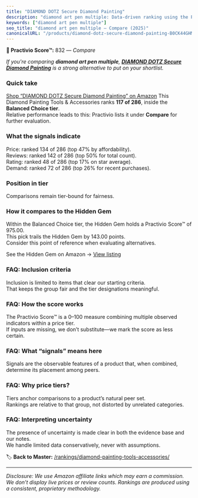 ```yaml
---
title: "DIAMOND DOTZ Secure Diamond Painting"
description: "diamond art pen multiple: Data-driven ranking using the Practivio Score™. Positioned by quality, value, demand, findability, momentum."
keywords: ["diamond art pen multiple"]
seo_title: "diamond art pen multiple — Compare (2025)"
canonicalURL: "/products/diamond-dotz-secure-diamond-painting-B0CK44GHMJ/"
---
```


**🛒 Practivio Score™:** 832 — _Compare_


*If you're comparing **diamond art pen multiple**, **[DIAMOND DOTZ Secure Diamond Painting](https://www.amazon.com/dp/B0CK44GHMJ?tag=practivio-20)** is a strong alternative to put on your shortlist.*
### Quick take
[Shop “DIAMOND DOTZ Secure Diamond Painting” on Amazon](https://www.amazon.com/dp/B0CK44GHMJ?tag=practivio-20)
This Diamond Painting Tools & Accessories ranks **117 of 286**, inside the **Balanced Choice tier**.  
Relative performance leads to this: Practivio lists it under **Compare** for further evaluation.

### What the signals indicate
Price: ranked 134 of 286 (top 47% by affordability).  
Reviews: ranked 142 of 286 (top 50% for total count).  
Rating: ranked 48 of 286 (top 17% on star average).  
Demand: ranked 72 of 286 (top 26% for recent purchases).

### Position in tier
Comparisons remain tier-bound for fairness.

### How it compares to the Hidden Gem
Within the Balanced Choice tier, the Hidden Gem holds a Practivio Score™ of 975.00.  
This pick trails the Hidden Gem by 143.00 points.  
Consider this point of reference when evaluating alternatives.  

See the Hidden Gem on Amazon → [View listing](https://www.amazon.com/dp/B09XDLCRGN?tag=practivio-20)

### FAQ: Inclusion criteria
Inclusion is limited to items that clear our starting criteria.  
That keeps the group fair and the tier designations meaningful.

### FAQ: How the score works
The Practivio Score™ is a 0–100 measure combining multiple observed indicators within a price tier.  
If inputs are missing, we don’t substitute—we mark the score as less certain.

### FAQ: What “signals” means here
Signals are the observable features of a product that, when combined, determine its placement among peers.

### FAQ: Why price tiers?
Tiers anchor comparisons to a product’s natural peer set.  
Rankings are relative to that group, not distorted by unrelated categories.

### FAQ: Interpreting uncertainty
The presence of uncertainty is made clear in both the evidence base and our notes.  
We handle limited data conservatively, never with assumptions.

<!-- Missing template for Compare/CompareWithinPriceClass -->


🏷️ **Back to Master:** [/rankings/diamond-painting-tools-accessories/](/rankings/diamond-painting-tools-accessories/)

---
_Disclosure: We use Amazon affiliate links which may earn a commission. We don’t display live prices or review counts. Rankings are produced using a consistent, proprietary methodology._
